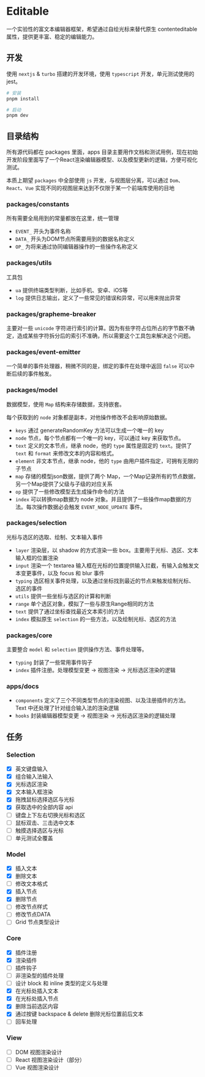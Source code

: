 # Editable

一个实验性的富文本编辑器框架，希望通过自绘光标来替代原生 contenteditable 属性，提供更丰富、稳定的编辑能力。

## 开发

使用 `nextjs` & `turbo` 搭建的开发环境，使用 `typescript` 开发，单元测试使用的 jest。

```bash
# 安装
pnpm install

# 启动
pnpm dev

```

## 目录结构

所有源代码都在 packages 里面，apps 目录主要用作文档和测试用例，现在初始开发阶段里面写了一个React渲染编辑器模型、以及模型更新的逻辑，方便可视化测试。

本质上期望 `packages` 中全部使用 `js` 开发，与视图层分离，可以通过 `Dom`、`React`、`Vue` 实现不同的视图层来达到不仅限于某一个前端库使用的目地

### packages/constants

所有需要全局用到的常量都放在这里，统一管理

- `EVENT_` 开头为事件名称
- `DATA_` 开头为DOM节点所需要用到的数据名称定义
- `OP_` 为将来通过协同编辑器操作的一些操作名称定义

### packages/utils

工具包

- `ua` 提供终端类型判断，比如手机、安卓、iOS等
- `log` 提供日志输出，定义了一些常见的错误和异常，可以用来抛出异常

### packages/grapheme-breaker

主要对一些 `unicode` 字符进行索引的计算。因为有些字符占位所占的字节数不确定，造成某些字符拆分后的索引不准确，所以需要这个工具包来解决这个问题。

### packages/event-emitter

一个简单的事件处理器，稍微不同的是，绑定的事件在处理中返回 `false` 可以中断后续的事件触发。

### packages/model

数据模型，使用 `Map` 结构来存储数据，支持嵌套。

每个获取到的 `node` 对象都是副本，对他操作修改不会影响原始数据。

- `keys` 通过 generateRandomKey 方法可以生成一个唯一的 key
- `node` 节点，每个节点都有一个唯一的 key，可以通过 key 来获取节点。
- `text` 定义的文本节点，继承 node，他的 `type` 属性是固定的 `text`。提供了 `text` 和 `format` 来修改文本的内容和格式。
- `element` 非文本节点，继承 node，他的 `type` 由用户插件指定，可拥有无限的子节点
- `map` 存储的模型json数据，提供了两个 Map，一个Map记录所有的节点数据，另一个Map提供了父级与子级的对应关系
- `op` 提供了一些修改模型去生成操作命令的方法
- `index` 可以转换map数据为 node 对象。并且提供了一些操作map数据的方法。每次操作数据必会触发 `EVENT_NODE_UPDATE` 事件。

### packages/selection

光标与选区的选取、绘制、文本输入事件

- `layer` 渲染层，以 shadow 的方式渲染一些 box。主要用于光标、选区、文本输入框的位置渲染
- `input` 渲染一个 textarea 输入框在光标的位置提供输入拦截，有输入会触发文本变更事件，以及 focus 和 blur 事件
- `typing` 选区相关事件处理，以及通过坐标找到最近的节点来触发绘制光标、选区的事件
- `utils` 提供一些坐标与选区的计算和判断
- `range` 单个选区对象，模拟了一些与原生Range相同的方法
- `text` 提供了通过坐标查找最近文本索引的方法
- `index` 模拟原生 `selection` 的一些方法，以及绘制光标、选区的方法


### packages/core

主要整合 `model` 和 `selection` 提供操作方法、事件处理等。

- `typing` 封装了一些常用事件钩子
- `index` 插件注册。处理模型变更 -> 视图渲染 -> 光标选区渲染的逻辑


### apps/docs

- `components` 定义了三个不同类型节点的渲染视图、以及注册插件的方法。Text 中还处理了针对组合输入法的渲染逻辑
- `hooks` 封装编辑器模型变更 -> 视图渲染 -> 光标选区渲染的逻辑处理

## 任务

### Selection

- [x] 英文键盘输入
- [x] 组合输入法输入
- [x] 光标选区渲染
- [x] 文本输入框渲染
- [x] 拖拽鼠标选择选区与光标
- [x] 获取选中的全部内容 api
- [ ] 键盘上下左右切换光标和选区
- [ ] 鼠标双击、三击选中文本
- [ ] 触摸选择选区与光标
- [ ] 单元测试全覆盖

### Model

- [x] 插入文本
- [x] 删除文本
- [ ] 修改文本格式
- [x] 插入节点
- [x] 删除节点
- [ ] 修改节点样式
- [ ] 修改节点DATA
- [ ] Grid 节点类型设计

### Core

- [x] 插件注册
- [x] 渲染插件
- [ ] 插件钩子
- [ ] 非渲染型的插件处理
- [ ] 设计 block 和 inline 类型的定义与处理
- [x] 在光标处插入文本
- [x] 在光标处插入节点
- [x] 删除当前选区内容
- [x] 通过按键 backspace & delete 删除光标位置前后文本
- [ ] 回车处理

### View

- [ ] DOM 视图渲染设计
- [ ] React 视图渲染设计（部分）
- [ ] Vue 视图渲染设计
